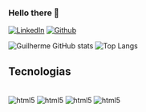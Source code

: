 ### Hello there 👋
<div>
  
  <!--[![Portifólio](https://img.shields.io/website-up-down-green-red/http/monip.org.svg)]() -->
  [![LinkedIn](https://img.shields.io/badge/LinkedIn-0077B5?style=for-the-badge&logo=linkedin&logoColor=white)]()
  [![Github](https://img.shields.io/badge/GitHub-100000?style=for-the-badge&logo=github&logoColor=white)]()

</div>

![Guilherme GitHub stats](https://github-readme-stats.vercel.app/api?username=Silveira789&show_icons=true&theme=dark)
![Top Langs](https://github-readme-stats.vercel.app/api/top-langs/?username=Silveira789&theme=tokyonight&layout=compact)

## Tecnologias

<div style="display: inline_block"><br/>
<img align="center" alt="html5"src ="https://img.shields.io/badge/Python-14354C?style=for-the-badge&logo=python&logoColor=white" />
<img align="center" alt="html5"src ="https://img.shields.io/badge/GIT-E44C30?style=for-the-badge&logo=git&logoColor=white" />
<img align="center" alt="html5"src ="https://img.shields.io/badge/PyCharm-000000.svg?&style=for-the-badge&logo=PyCharm&logoColor=white" />
<img align="center" alt="html5"src ="https://img.shields.io/badge/Visual_Studio_Code-0078D4?style=for-the-badge&logo=visual%20studio%20code&logoColor=white" />

</div>



<!--
**Silveira789/Silveira789** is a ✨ _special_ ✨ repository because its `README.md` (this file) appears on your GitHub profile.

Here are some ideas to get you started:

- 🔭 I’m currently working on ...
- 🌱 I’m currently learning ...
- 👯 I’m looking to collaborate on ...
- 🤔 I’m looking for help with ...
- 💬 Ask me about ...
- 📫 How to reach me: ...
- 😄 Pronouns: ...
- ⚡ Fun fact: ...
-->
